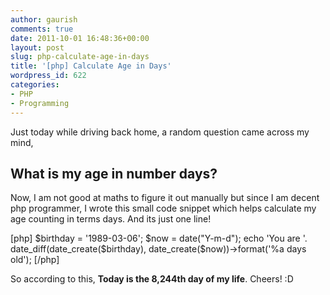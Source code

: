 ```yaml
---
author: gaurish
comments: true
date: 2011-10-01 16:48:36+00:00
layout: post
slug: php-calculate-age-in-days
title: '[php] Calculate Age in Days'
wordpress_id: 622
categories:
- PHP
- Programming
---
```


Just today while driving back home, a random question came across my mind,


## What is my age in number days?


Now, I am not good at maths to figure it out manually but since I am decent php programmer, I wrote this small code snippet which helps calculate my age counting in terms days. And its just one line!

[php]
$birthday = '1989-03-06';
$now = date("Y-m-d");
echo 'You are '. date_diff(date_create($birthday), date_create($now))->format('%a days old');
[/php]

So according to this,
**Today is the 8,244th day of my life**. Cheers! :D
